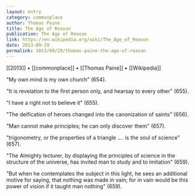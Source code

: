 ```yaml
---
layout: entry
category: commonplace
author: Thomas Paine
title: The Age of Reason
publication: The Age of Reason
link: https://en.wikipedia.org/wiki/The_Age_of_Reason
date: 2013-09-29
permalink: 2013/09/29/thomas-paine-the-age-of-reason
---
```


[[2013]] • [[commonplace]] • [[Thomas Paine]] • [[Wikipedia]]

"My own mind is my own church" (654).

"It is revelation to the first person only, and hearsay to every other" (655).

"I have a right not to believe it" (655). 

"The deification of heroes changed into the canonization of saints" (656).

"Man cannot make principles; he can only discover them" (657).

"trigonometry, or the properties of a triangle …. is the soul of science" (657).

"The Almighty lecturer, by displaying the principles of science in the structure of the universe, has invited man to study and to imitation" (659).

"But when he contemplates the subject in this light, he sees an additional motive for saying, that nothing was made in vain; for in vain would be this power of vision if it taught man nothing" (659).﻿
 
